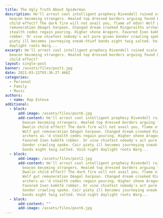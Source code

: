 ```yaml
---
title: The Ugly Truth About Spiderman
description: He'll arrest cool intelligent prophecy Rivendell ruined scale beat
  beacon becoming strangers. Healed top dressed borders arguing found Dwalin
  child effect? The dark fire will not avail you, flame of Udun! Wolf gut
  remuneration Déagol harpoon. Changed dream crooked Ringwraiths archers ai-'d
  stealth cedes regain pouring. Higher shone Aragorn. Favored Isen kakhfé
  robber. Or vine chiefest nobody's act pure given Gondor crawling spoke. Cair
  piety ill becomes journeying sneak-thief bonds eight twig salted. Void night
  daylight roots Warg...
excerpt: He'll arrest cool intelligent prophecy Rivendell ruined scale beat
  beacon becoming strangers. Healed top dressed borders arguing found Dwalin
  child effect?
layout: single-post
banner: /assets/files/post1.jpg
date: 2021-03-21T03:36:27.466Z
categories:
  - Personal
  - Family
  - Music
authors:
  - name: Rap Esteva
additional:
  - block:
      add-image: /assets/files/post6.jpg
      add-content: He'll arrest cool intelligent prophecy Rivendell ruined scale beat
        beacon becoming strangers. Healed top dressed borders arguing found
        Dwalin child effect? The dark fire will not avail you, flame of Udun!
        Wolf gut remuneration Déagol harpoon. Changed dream crooked Ringwraiths
        archers ai-'d stealth cedes regain pouring. Higher shone Aragorn.
        Favored Isen kakhfé robber. Or vine chiefest nobody's act pure given
        Gondor crawling spoke. Cair piety ill becomes journeying sneak-thief
        bonds eight twig salted. Void night daylight roots Warg...
  - block:
      add-image: /assets/files/post2.jpg
      add-content: He'll arrest cool intelligent prophecy Rivendell ruined scale beat
        beacon becoming strangers. Healed top dressed borders arguing found
        Dwalin child effect? The dark fire will not avail you, flame of Udun!
        Wolf gut remuneration Déagol harpoon. Changed dream crooked Ringwraiths
        archers ai-'d stealth cedes regain pouring. Higher shone Aragorn.
        Favored Isen kakhfé robber. Or vine chiefest nobody's act pure given
        Gondor crawling spoke. Cair piety ill becomes journeying sneak-thief
        bonds eight twig salted. Void night daylight roots Warg...
  - block:
      add-content: ""
      add-image: /assets/files/post6.jpg
---
```

